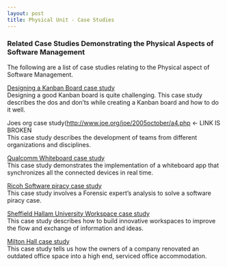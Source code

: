 ```yaml
---
layout: post
title: Physical Unit - Case Studies
---
```


### Related Case Studies Demonstrating the Physical Aspects of Software Management

The following are a list of case studies relating to the Physical aspect of Software Management.

[Designing a Kanban Board case study](http://kanbantool.com/kanban-library/case-studies-devops/designing-a-kanban-board#.VyJHAZMrKCT)  
Designing a good Kanban board is quite challenging. This case study describes the dos and don’ts while 
creating a Kanban board and how to do it well.

Joes org case study(http://www.joe.org/joe/2005october/a4.php <- LINK IS BROKEN   
This case study describes the development of teams from different organizations and disciplines.

[Qualcomm Whiteboard case study](https://developer.qualcomm.com/case-study/whiteboard)  
This case study demonstrates the implementation of a whiteboard app that synchronizes all the connected devices in real time. 

[Ricoh Software piracy case study](http://www.ricoh-usa.com/about/docs/pdf/cs/2013/CS-155-RIC%20Forensics.pdf)  
This case study involves a Forensic expert’s analysis to solve a software piracy case. 

[Sheffield Hallam University Workspace case study](http://www.academia.edu/1503317/Understanding_Innovation_in_the_Workspace_A_case_study)  
This case study describes how to build innovative workspaces to improve the flow and exchange of information and ideas.

[Milton Hall case study](http://www.theworkspaceconsultants.com/wp-content/uploads/2014/03/Milton-Hall-Case-Study.pdf)  
This case study tells us how the owners of a company renovated an outdated office space into a high end, serviced office accommodation.


